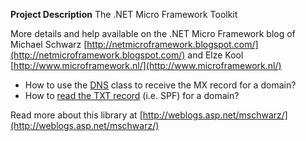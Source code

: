 **Project Description**
The .NET Micro Framework Toolkit

More details and help available on the .NET Micro Framework blog of Michael Schwarz [http://netmicroframework.blogspot.com/](http://netmicroframework.blogspot.com/) and Elze Kool [http://www.microframework.nl/](http://www.microframework.nl/)

* How to use the [DNS](DNS) class to receive the MX record for a domain?
* How to [read the TXT record](read-the-TXT-record) (i.e. SPF) for a domain?

Read more about this library at [http://weblogs.asp.net/mschwarz/](http://weblogs.asp.net/mschwarz/)